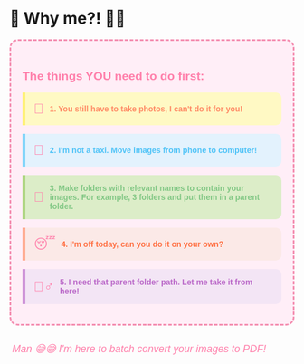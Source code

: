 <!-- markdownlint-disable MD033 -->

# 🤔 Why me?! 🤷‍♂️

<div style="font-family: 'Comic Sans MS', cursive, sans-serif; color: #ff80ab; background-color: #ffeef7; padding: 20px; border-radius: 15px; border: 3px dashed #f48fb1; margin: 20px 0;">

## The things YOU need to do first:

<div style="background-color: #fff9c4; border-left: 5px solid #fff176; padding: 15px; margin: 15px 0; border-radius: 0 10px 10px 0;">
  <div style="display: flex; align-items: center; gap: 10px;">
    <div style="font-size: 24px;">📸</div>
    <div style="font-weight: bold; color: #ff8a65;">1. You still have to take photos, I can't do it for you!</div>
  </div>
</div>

<div style="background-color: #e3f2fd; border-left: 5px solid #81d4fa; padding: 15px; margin: 15px 0; border-radius: 0 10px 10px 0;">
  <div style="display: flex; align-items: center; gap: 10px;">
    <div style="font-size: 24px;">🚕</div>
    <div style="font-weight: bold; color: #4fc3f7;">2. I'm not a taxi. Move images from phone to computer!</div>
  </div>
</div>

<div style="background-color: #dcedc8; border-left: 5px solid #aed581; padding: 15px; margin: 15px 0; border-radius: 0 10px 10px 0;">
  <div style="display: flex; align-items: center; gap: 10px;">
    <div style="font-size: 24px;">📁</div>
    <div style="font-weight: bold; color: #81c784;">3. Make folders with relevant names to contain your images. For example, 3 folders and put them in a parent folder.</div>
  </div>
</div>

<div style="background-color: #fbe9e7; border-left: 5px solid #ffab91; padding: 15px; margin: 15px 0; border-radius: 0 10px 10px 0;">
  <div style="display: flex; align-items: center; gap: 10px;">
    <div style="font-size: 24px;">😴</div>
    <div style="font-weight: bold; color: #ff7043;">4. I'm off today, can you do it on your own?</div>
  </div>
</div>

<div style="background-color: #f3e5f5; border-left: 5px solid #ce93d8; padding: 15px; margin: 15px 0; border-radius: 0 10px 10px 0;">
  <div style="display: flex; align-items: center; gap: 10px;">
    <div style="font-size: 24px;">🦸‍♂️</div>
    <div style="font-weight: bold; color: #ba68c8;">5. I need that parent folder path. Let me take it from here!</div>
  </div> 
</div>
</div>
</div>

<div style="text-align: center; margin-top: 30px; font-family: 'Comic Sans MS', cursive, sans-serif;">
    <p style="font-size: 18px; color: #ff80ab; font-style: italic;">Man 😅😅 I'm here to batch convert your images to PDF! 🎉🎉🎉</p>
</div>